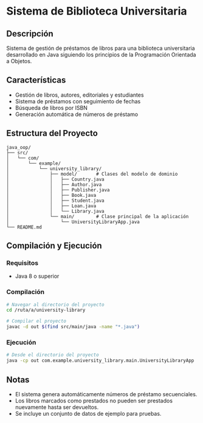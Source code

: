 # Sistema de Biblioteca Universitaria

## Descripción

Sistema de gestión de préstamos de libros para una biblioteca universitaria desarrollado en Java siguiendo los
principios de la Programación Orientada a Objetos.

## Características

- Gestión de libros, autores, editoriales y estudiantes
- Sistema de préstamos con seguimiento de fechas
- Búsqueda de libros por ISBN
- Generación automática de números de préstamo

## Estructura del Proyecto

```
java_oop/
├── src/
│   └── com/
│       └── example/
│           └── university_library/
│               ├── model/       # Clases del modelo de dominio
│               │   ├── Country.java
│               │   ├── Author.java
│               │   ├── Publisher.java
│               │   ├── Book.java
│               │   ├── Student.java
│               │   ├── Loan.java
│               │   └── Library.java
│               └── main/        # Clase principal de la aplicación
│                   └── UniversityLibraryApp.java
└── README.md
```

## Compilación y Ejecución

### Requisitos

- Java 8 o superior

### Compilación

```bash
# Navegar al directorio del proyecto
cd /ruta/a/university-library

# Compilar el proyecto
javac -d out $(find src/main/java -name "*.java")
```

### Ejecución

```bash
# Desde el directorio del proyecto
java -cp out com.example.university_library.main.UniversityLibraryApp
```

## Notas

- El sistema genera automáticamente números de préstamo secuenciales.
- Los libros marcados como prestados no pueden ser prestados nuevamente hasta ser devueltos.
- Se incluye un conjunto de datos de ejemplo para pruebas.
